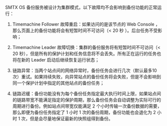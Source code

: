 <?xml version="1.0" encoding="UTF-8"?><?workdir /C:\Users\Admin\AppData\Local\Temp\temp20190704203527025?><?workdir-uri file:/C:/Users/Admin/AppData/Local/Temp/temp20190704203527025/?><?path2project ..\..\..\?><?path2project-uri ../../../?><?path2rootmap-uri ../../../?><topic xmlns:ditaarch="http://dita.oasis-open.org/architecture/2005/" xmlns:dita-ot="http://dita-ot.sourceforge.net/ns/201007/dita-ot" class="- topic/topic " ditaarch:DITAArchVersion="1.2" domains="(topic hi-d) (topic ut-d) (topic indexing-d) (topic hazard-d) (topic abbrev-d) (topic pr-d) (topic sw-d) (topic ui-d)" id="高可靠与高可用" xtrf="file:/d:/safehaven/content/concepts/backup-service-white-paper/高可靠与高可用.md" xtrc="topic:1;182:3"><title class="- topic/title " xtrf="file:/d:/safehaven/content/concepts/backup-service-white-paper/高可靠与高可用.md" xtrc="title:1;182:3">高可靠与高可用</title><body class="- topic/body " xtrf="file:/d:/safehaven/content/concepts/backup-service-white-paper/高可靠与高可用.md" xtrc="body:1;182:3"><p class="- topic/p " xtrf="file:/d:/safehaven/content/concepts/backup-service-white-paper/高可靠与高可用.md" xtrc="p:1;182:3">SMTX OS 备份服务被设计为集群模式，以下故障均不会影响到备份功能的正常运行：</p><ol class="- topic/ol " xtrf="file:/d:/safehaven/content/concepts/backup-service-white-paper/高可靠与高可用.md" xtrc="ol:1;182:3"><li class="- topic/li " xtrf="file:/d:/safehaven/content/concepts/backup-service-white-paper/高可靠与高可用.md" xtrc="li:1;182:3"><p class="- topic/p " xtrf="file:/d:/safehaven/content/concepts/backup-service-white-paper/高可靠与高可用.md" xtrc="p:2;182:3">Timemachine Follower 故障重启：如果访问的是该节点的 Web Console ，那么页面上的备份功能将会有短暂时间不可访问（&lt; 20 秒 ）。后台任务不受影响；</p></li><li class="- topic/li " xtrf="file:/d:/safehaven/content/concepts/backup-service-white-paper/高可靠与高可用.md" xtrc="li:2;182:3"><p class="- topic/p " xtrf="file:/d:/safehaven/content/concepts/backup-service-white-paper/高可靠与高可用.md" xtrc="p:3;182:3">Timemachine Leader 故障切换：集群的备份服务将有短暂时间不可访问（&lt; 20 秒），但是所有的保护计划和任务信息将不会丢失。所有正在运行的任务也将在新的 Leader 启动后继续恢复运行状态；</p></li><li class="- topic/li " xtrf="file:/d:/safehaven/content/concepts/backup-service-white-paper/高可靠与高可用.md" xtrc="li:3;182:3"><p class="- topic/p " xtrf="file:/d:/safehaven/content/concepts/backup-service-white-paper/高可靠与高可用.md" xtrc="p:4;182:3">链路异常：当两个站点间的网络异常时，备份任务会进行几次（默认最多10 次）重试。如果持续失败，向异常站点的备份任务将会失败，但是不会影响到同一个保护计划中指定的其他站点的备份任务；</p></li><li class="- topic/li " xtrf="file:/d:/safehaven/content/concepts/backup-service-white-paper/高可靠与高可用.md" xtrc="li:4;182:3"><p class="- topic/p " xtrf="file:/d:/safehaven/content/concepts/backup-service-white-paper/高可靠与高可用.md" xtrc="p:5;182:3">链路迟缓：备份功能没有为每个备份任务指定最大执行时间上限，如果站点间的链路带宽不能满足指定的保护周期，那么备份任务会自动调整为实际可行的周期进行备份。例如站点间带宽仅能满足 2 个小时传输一次备份数据的需要，那么即便为备份任务指定了 1 小时 1 次的备份周期，备份功能也会退化为 2 小时 1 次，但是会尽量地保证最新的快照组得到备份。</p></li></ol></body></topic>